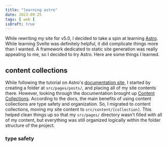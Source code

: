 ```yaml
---
title: "learning astro"
date: 2023-09-25
tags: [ web ]
isDraft: true
---
```


While rewriting my site for v5.0, I decided to take a spin at learning [Astro](https://astro.build). While learning Svelte was definitely helpful, it did complicate things more than I wanted. A framework dedicated to static site generation was really appealing to me, so I decided to try Astro. Here are some things I learned.

## content collections

While following the tutorial on Astro's [documentation site](https://docs.astro.build/en/getting-started/), I started by creating a folder at `src/pages/posts/`, and placing all of my site contents there. However, looking through the documentation brought up [Content Collections](https://docs.astro.build/en/guides/content-collections/). According to the docs, the main benefits of using content collections are type safety and organization. So, I migrated to content collections, moving my site content to `src/content/[collection]`. This helped clean things up so that my `src/pages/` directory wasn't filled with all of my content, but everything was still organized logically within the folder structure of the project.

### type safety

